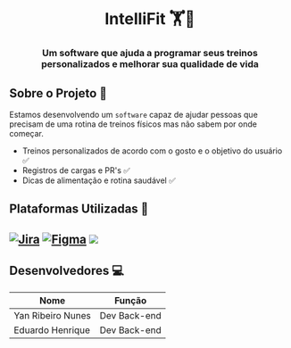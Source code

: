 <h1 align ="center">
IntelliFit 🏋️🍃
</h1>

<h3 align="center">Um software que ajuda a programar seus treinos personalizados e melhorar sua qualidade de vida</h3>


## Sobre o Projeto 🥇
Estamos desenvolvendo um `software` capaz de ajudar pessoas que precisam de uma rotina de treinos físicos mas não sabem por onde começar.
- Treinos personalizados de acordo com o gosto e o objetivo do usuário ✅
- Registros de cargas e PR's ✅
- Dicas de alimentação e rotina saudável ✅


## Plataformas Utilizadas 🧰
[![Jira](https://img.shields.io/badge/jira-%230A0FFF.svg?style=for-the-badge&logo=jira&logoColor=white)](https://fdsproject.atlassian.net/jira/software/projects/SCRUM/boards/1?atlOrigin=eyJpIjoiZDNiMTkzMmEzYjNkNDAxZGJiYjcyZmRkNjY5MjljNzAiLCJwIjoiaiJ9)
[![Figma](https://img.shields.io/badge/figma-%23F24E1E.svg?style=for-the-badge&logo=figma&logoColor=white)](https://www.figma.com/design/jQSgfpDlNCRetoDEvQjKXb/INTELLIFIT-Figma?node-id=0-1&t=W1SEAYWwL8sDjfs5-1)
<a href="https://docs.google.com/document/d/1rWpPc9J5-87vuPIHLwUFKLLXHsPweZNf7aWV6IrVm0c/edit?usp=sharing" target="_blank">
  <img src="https://img.shields.io/badge/Docs-4285F4?style=for-the-badge&logo=googledocs&logoColor=white" />
</a>
---

## Desenvolvedores 💻
<table align="center">
    <thead>
        <tr>
            <th>Nome</th>
            <th>Função</th>
        </tr>
    </thead>
    <tbody>
        <tr>
            <td>Yan Ribeiro Nunes</td>
            <td>Dev Back-end</td>
        </tr>
        <tr>
            <td>Eduardo Henrique</td>
            <td>Dev Back-end</td>
        </tr>
    </tbody>
</table>
